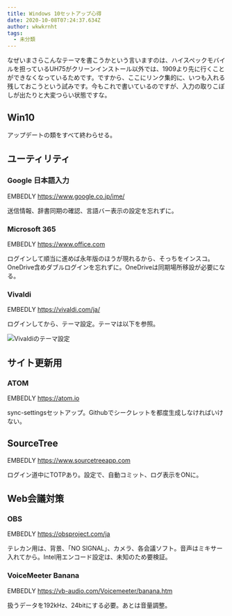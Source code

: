 ```yaml
---
title: Windows 10セットアップ心得
date: 2020-10-08T07:24:37.634Z
author: wkwkrnht
tags:
  - 未分類
---
```

なぜいまさらこんなテーマを書こうかという言いますのは、ハイスペックモバイルを担っているUH75がクリーンインストール以外では、1909より先に行くことができなくなっているためです。ですから、ここにリンク集的に、いつも入れる残しておこうという試みです。今もこれで書いているのですが、入力の取りこぼしが出たりと大変つらい状態ですな。

## Win10

アップデートの類をすべて終わらせる。

## ユーティリティ

### Google 日本語入力

EMBEDLY https://www.google.co.jp/ime/

送信情報、辞書同期の確認、言語バー表示の設定を忘れずに。

### Microsoft 365

EMBEDLY https://www.office.com

ログインして順当に進めば永年版のほうが現れるから、そっちをインスコ。OneDrive含めダブルログインを忘れずに。OneDriveは同期場所移設が必要になる。

### Vivaldi

EMBEDLY https://vivaldi.com/ja/

ログインしてから、テーマ設定。テーマは以下を参照。

![Vivaldiのテーマ設定](https://res.cloudinary.com/wkwkrnht/image/upload/v1602205115/2020-10-09_09.56.10_vivaldi_869203dce0dd_logb06.png)

## サイト更新用

### ATOM

EMBEDLY https://atom.io

sync-settingsセットアップ。Githubでシークレットを都度生成しなければいけない。

## SourceTree

EMBEDLY https://www.sourcetreeapp.com

ログイン道中にTOTPあり。設定で、自動コミット、ログ表示をONに。

## Web会議対策

### OBS

EMBEDLY https://obsproject.com/ja

テレカン用は、背景、「NO SIGNAL」、カメラ、各会議ソフト。音声はミキサー入れてから。Intel用エンコード設定は、未知のため要検証。

### VoiceMeeter Banana

EMBEDLY https://vb-audio.com/Voicemeeter/banana.htm

扱うデータを192kHz、24bitにする必要。あとは音量調整。